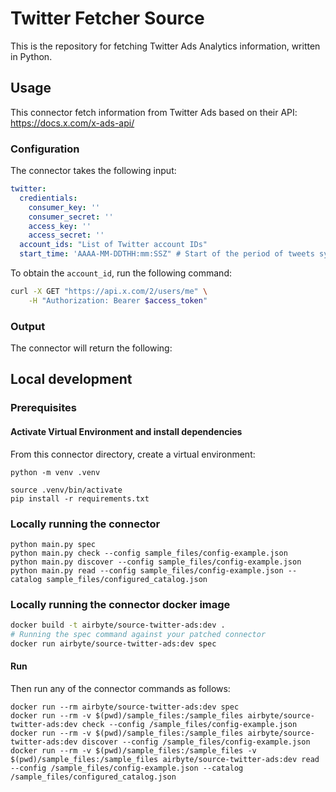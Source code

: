 # Twitter Fetcher Source

This is the repository for fetching Twitter Ads Analytics information, written in Python.

## Usage

This connector fetch information from Twitter Ads based on their API: https://docs.x.com/x-ads-api/
### Configuration

The connector takes the following input:

```yaml
twitter:
  credientials:
    consumer_key: ''
    consumer_secret: ''
    access_key: ''
    access_secret: ''
  account_ids: "List of Twitter account IDs"
  start_time: 'AAAA-MM-DDTHH:mm:SSZ" # Start of the period of tweets sync
```

To obtain the `account_id`, run the following command:
```bash
curl -X GET "https://api.x.com/2/users/me" \
    -H "Authorization: Bearer $access_token"
```

### Output

The connector will return the following:


## Local development

### Prerequisites

#### Activate Virtual Environment and install dependencies
From this connector directory, create a virtual environment:
```
python -m venv .venv
```
```
source .venv/bin/activate
pip install -r requirements.txt
```

### Locally running the connector
```
python main.py spec
python main.py check --config sample_files/config-example.json
python main.py discover --config sample_files/config-example.json
python main.py read --config sample_files/config-example.json --catalog sample_files/configured_catalog.json
```

### Locally running the connector docker image

```bash
docker build -t airbyte/source-twitter-ads:dev .
# Running the spec command against your patched connector
docker run airbyte/source-twitter-ads:dev spec
````

#### Run
Then run any of the connector commands as follows:
```
docker run --rm airbyte/source-twitter-ads:dev spec
docker run --rm -v $(pwd)/sample_files:/sample_files airbyte/source-twitter-ads:dev check --config /sample_files/config-example.json
docker run --rm -v $(pwd)/sample_files:/sample_files airbyte/source-twitter-ads:dev discover --config /sample_files/config-example.json
docker run --rm -v $(pwd)/sample_files:/sample_files -v $(pwd)/sample_files:/sample_files airbyte/source-twitter-ads:dev read --config /sample_files/config-example.json --catalog /sample_files/configured_catalog.json
```
